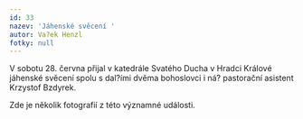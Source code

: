 ```yaml
---
id: 33
nazev: 'Jáhenské svěcení '
autor: Va?ek Henzl
fotky: null
---
```

V sobotu 28. června přijal v katedrále Svatého Ducha v Hradci Králové jáhenské svěcení spolu s dal?ími dvěma bohoslovci i ná? pastorační asistent Krzystof Bzdyrek.<p>
Zde je několik fotografií z této významné události. <p>
